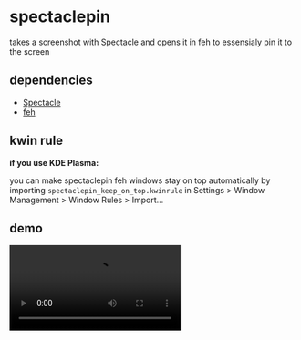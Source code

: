 # spectaclepin

takes a screenshot with Spectacle and opens it in feh to essensialy pin it to the screen

## dependencies

- [Spectacle](https://apps.kde.org/spectacle/)
- [feh](https://github.com/derf/feh)

## kwin rule

**if you use KDE Plasma:** 

you can make spectaclepin feh windows stay on top automatically by importing 
`spectaclepin_keep_on_top.kwinrule` in Settings > Window Management > Window Rules > Import...

## demo

![demo](.assets/demo.mp4)

